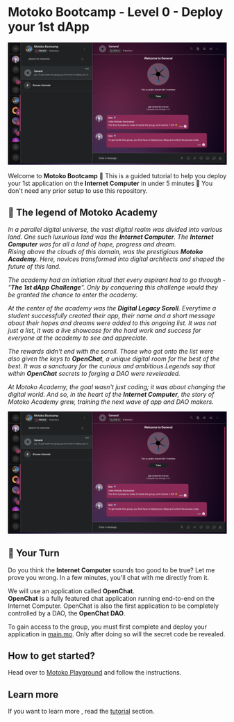 
# Motoko Bootcamp - Level 0 - Deploy your 1st dApp
![OpenChat](https://raw.githubusercontent.com/Code-and-State/deploy-first-dapp/main/assets/home/chat_icp.png)

Welcome to **Motoko Bootcamp** 👋 This is a guided tutorial to help you deploy your 1st application on the **Internet Computer** in under 5 minutes 🤯 You don't need any prior setup to use this repository.

## 📜 The legend of Motoko Academy 
_In a parallel digital universe, the vast digital realm was divided into various land. One such luxurious land was the **Internet Computer**. The **Internet Computer** was for all a land of hope, progress and dream. <br/>Rising above the clouds of this domain, was the prestigious **Motoko Academy**. Here, novices transformed into digital architects and shaped the future of this land._  

_The academy had an initiation ritual that every aspirant had to go through - "**The 1st dApp Challenge**". Only by conquering this challenge would they be granted the chance to enter the academy._ 

_At the center of the academy was the **Digital Legacy Scroll**. Everytime a student successfully created their app, their name and a short message about their hopes and dreams were added to this ongoing list. It was not just a list, it was a live showcase for the hard work and success for everyone at the academy to see and appreciate._

_The rewards didn't end with the scroll. Those who got onto the list  were also given the keys to **OpenChat**, a unique digital room for the best of the best. It was a sanctuary for the curious and ambitious.Legends say that within **OpenChat** secrets to forging a DAO were reveleaded._

_At Motoko Academy, the goal wasn't just coding; it was about changing the digital world. And so, in the heart of the **Internet Computer**, the story of Motoko Academy grew, training the next wave of app and DAO makers._

![OpenChat](https://github.com/Code-and-State/deploy-first-dapp/blob/main/assets/home/chat_icp.png)

## 🎯 Your Turn
Do you think the **Internet Computer** sounds too good to be true? Let me prove you wrong. In a few minutes, you'll chat with me directly from it. <br/>

We will use an application called **OpenChat**. <br/>
**OpenChat** is a fully featured chat application running end-to-end on the Internet Computer. OpenChat is also the first application to be completely controlled by a DAO, the **OpenChat DAO**.

To gain access to the group, you must first complete and deploy your application in [main.mo](src/main.mo). Only after doing so will the secret code be revealed.

## How to get started?

Head over to [Motoko Playground](https://m7sm4-2iaaa-aaaab-qabra-cai.ic0.app/?tag=2903574997) and follow the instructions.

## Learn more
If you want to learn more , read the [tutorial](/tutorials/README.MD) section.
